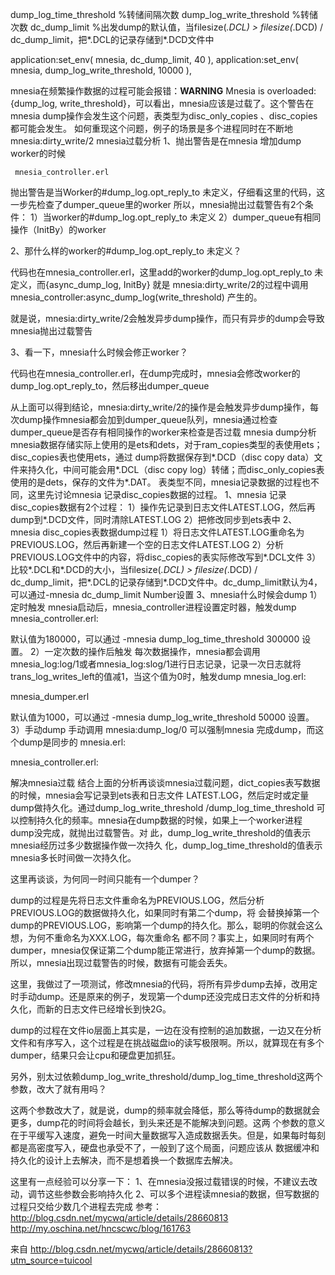 dump_log_time_threshold %转储间隔次数
dump_log_write_threshold %转储次数
dc_dump_limit %出发dump的默认值，当filesize(*.DCL) > filesize(*.DCD) / dc_dump_limit，把*.DCL的记录存储到*.DCD文件中

application:set_env( mnesia, dc_dump_limit, 40 ),
application:set_env( mnesia, dump_log_write_threshold, 10000 ),

mnesia在频繁操作数据的过程可能会报错：**WARNING** Mnesia is overloaded: {dump_log, write_threshold}，可以看出，mnesia应该是过载了。这个警告在mnesia dump操作会发生这个问题，表类型为disc_only_copies 、disc_copies都可能会发生。
如何重现这个问题，例子的场景是多个进程同时在不断地mnesia:dirty_write/2
mnesia过载分析
1、抛出警告是在mnesia 增加dump worker的时候

     mnesia_controller.erl

抛出警告是当Worker的#dump_log.opt_reply_to 未定义，仔细看这里的代码，这一步先检查了dumper_queue里的worker
所以，mnesia抛出过载警告有2个条件：
  1）当worker的#dump_log.opt_reply_to 未定义
  2）dumper_queue有相同操作（InitBy）的worker

2、那什么样的worker的#dump_log.opt_reply_to 未定义？

代码也在mnesia_controller.erl，这里add的worker的dump_log.opt_reply_to 未定义，而{async_dump_log, InitBy} 就是 mnesia:dirty_write/2的过程中调用 mnesia_controller:async_dump_log(write_threshold) 产生的。

就是说，mnesia:dirty_write/2会触发异步dump操作，而只有异步的dump会导致mnesia抛出过载警告

3、看一下，mnesia什么时候会修正worker？

代码也在mnesia_controller.erl，在dump完成时，mnesia会修改worker的dump_log.opt_reply_to，然后移出dumper_queue

从上面可以得到结论，mnesia:dirty_write/2的操作是会触发异步dump操作，每次dump操作mnesia都会加到dumper_queue队列，mnesia通过检查dumper_queue是否存有相同操作的worker来检查是否过载
mnesia dump分析
mnesia数据存储实际上使用的是ets和dets，对于ram_copies类型的表使用ets；disc_copies表也使用ets，通过 dump将数据保存到*.DCD（disc copy data）文件来持久化，中间可能会用*.DCL（disc copy log）转储；而disc_only_copies表使用的是dets，保存的文件为*.DAT。
表类型不同，mnesia记录数据的过程也不同，这里先讨论mnesia 记录disc_copies数据的过程。
1、mnesia 记录disc_copies数据有2个过程：
   1）操作先记录到日志文件LATEST.LOG，然后再dump到*.DCD文件，同时清除LATEST.LOG
   2）把修改同步到ets表中
2、mnesia disc_copies表数据dump过程
   1）将日志文件LATEST.LOG重命名为PREVIOUS.LOG，然后再新建一个空的日志文件LATEST.LOG
   2）分析PREVIOUS.LOG文件中的内容，将disc_copies的表实际修改写到*.DCL文件
   3）比较*.DCL和*.DCD的大小，当filesize(*.DCL) > filesize(*.DCD) / dc_dump_limit，把*.DCL的记录存储到*.DCD文件中。dc_dump_limit默认为4，可以通过-mnesia dc_dump_limit Number设置
3、mnesia什么时候会dump
  1）定时触发
   mnesia启动后，mnesia_controller进程设置定时器，触发dump
   mnesia_controller.erl:

默认值为180000，可以通过 -mnesia dump_log_time_threshold 300000 设置。
  2）一定次数的操作后触发
     每次数据操作，mnesia都会调用mnesia_log:log/1或者mnesia_log:slog/1进行日志记录，记录一次日志就将trans_log_writes_left的值减1，当这个值为0时，触发dump
     mnesia_log.erl:

mnesia_dumper.erl

默认值为1000，可以通过 -mnesia dump_log_write_threshold 50000 设置。
  3）手动dump
   手动调用 mnesia:dump_log/0  可以强制mnesia 完成dump，而这个dump是同步的
   mnesia.erl:

mnesia_controller.erl:

解决mnesia过载
结合上面的分析再谈谈mnesia过载问题，dict_copies表写数据的时候，mnesia会写记录到ets表和日志文件 LATEST.LOG，然后定时或定量dump做持久化。通过dump_log_write_threshold /dump_log_time_threshold 可以控制持久化的频率。mnesia在dump数据的时候，如果上一个worker进程dump没完成，就抛出过载警告。对 此，dump_log_write_threshold的值表示mnesia经历过多少数据操作做一次持久 化，dump_log_time_threshold的值表示mnesia多长时间做一次持久化。

这里再谈谈，为何同一时间只能有一个dumper？

dump的过程是先将日志文件重命名为PREVIOUS.LOG，然后分析PREVIOUS.LOG的数据做持久化，如果同时有第二个dump，将 会替换掉第一个dump的PREVIOUS.LOG，影响第一个dump的持久化。那么，聪明的你就会这么想，为何不重命名为XXX.LOG，每次重命名 都不同？事实上，如果同时有两个dumper，mnesia仅保证第二个dump能正常进行，放弃掉第一个dump的数据。所以，mnesia出现过载警告的时候，数据有可能会丢失。

这里，我做过了一项测试，修改mnesia的代码，将所有异步dump去掉，改用定时手动dump。还是原来的例子，发现第一个dump还没完成日志文件的分析和持久化，而新的日志文件已经增长到快2G。

dump的过程在文件io层面上其实是，一边在没有控制的追加数据，一边又在分析文件和有序写入，这个过程是在挑战磁盘io的读写极限啊。所以，就算现在有多个dumper，结果只会让cpu和硬盘更加抓狂。

另外，别太过依赖dump_log_write_threshold/dump_log_time_threshold这两个参数，改大了就有用吗？

这两个参数改大了，就是说，dump的频率就会降低，那么等待dump的数据就会更多，dump花的时间将会越长，到头来还是不能解决到问题。这两 个参数的意义在于平缓写入速度，避免一时间大量数据写入造成数据丢失。但是，如果每时每刻都是高密度写入，硬盘也承受不了，一般到了这个局面，问题应该从 数据缓冲和持久化的设计上去解决，而不是想着换一个数据库去解决。

这里有一点经验可以分享一下：
1、在mnesia没报过载错误的时候，不建议去改动，调节这些参数会影响持久化
2、可以多个进程读mnesia的数据，但写数据的过程只交给少数几个进程去完成
参考：
<http://blog.csdn.net/mycwq/article/details/28660813>
<http://my.oschina.net/hncscwc/blog/161763>

来自 <http://blog.csdn.net/mycwq/article/details/28660813?utm_source=tuicool>
